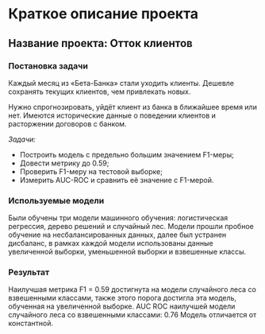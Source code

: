 # Краткое описание проекта

## Название проекта: Отток клиентов

### Постановка задачи

Каждый месяц из «Бета-Банка» стали уходить клиенты. Дешевле сохранять текущих клиентов, чем привлекать новых.

Нужно спрогнозировать, уйдёт клиент из банка в ближайшее время или нет. Имеются исторические данные о поведении клиентов и расторжении договоров с банком.

*Задачи:*
- Построить модель с предельно большим значением F1-меры; 
- Довести метрику до 0.59; 
- Проверить F1-меру на тестовой выборке;
- Измерить AUC-ROC и сравнить её значение с F1-мерой.


### Используемые модели
Были обучены три модели машинного обучения:
логистическая регрессия, дерево решений и случайный лес.
Модели прошли пробное обучение на несбалансированных данных, далее был устранен дисбаланс,
в рамках каждой модели использованы данные увеличенной выборки, уменьшенной выборки и взвешенные классы.


### Результат
Наилучшая метрика F1 = 0.59 достигнута на модели случайного леса cо взвешенными классами,
также этого порога достигла эта модель, обученная на увеличенной выборке.
AUC ROC наилучшей модели случайного леса со взвешенными классами: 0.76
Модель отличается от константной. 


